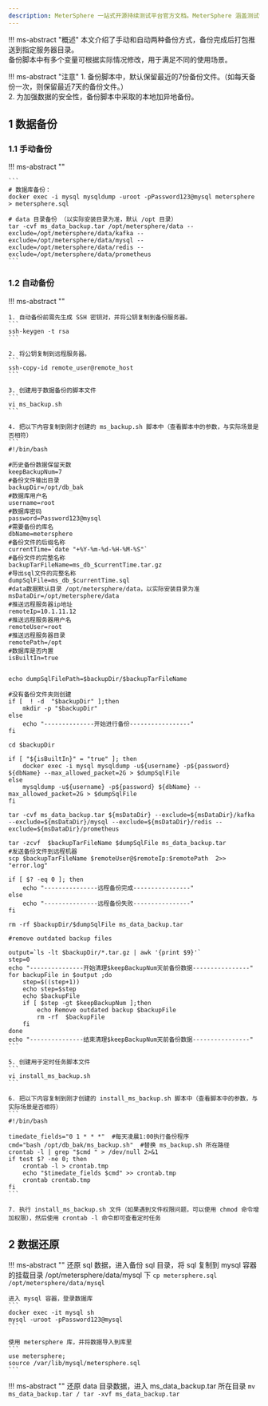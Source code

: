 ```yaml
---
description: MeterSphere 一站式开源持续测试平台官方文档。MeterSphere 涵盖测试管理、接口测试、UI 测试和性能测试等功能，全面兼容 JMeter、Selenium 等主流开源标准，有效助力开发和测试团队充分利用云弹性进行高度可 扩展的自动化测试，加速高质量的软件交付。
---
```


!!! ms-abstract "概述"
    本文介绍了手动和自动两种备份方式，备份完成后打包推送到指定服务器目录。<br>
    备份脚本中有多个变量可根据实际情况修改，用于满足不同的使用场景。

!!! ms-abstract "注意"
    1. 备份脚本中，默认保留最近的7份备份文件。（如每天备份一次，则保留最近7天的备份文件。）<br>
    2. 为加强数据的安全性，备份脚本中采取的本地加异地备份。

## 1 数据备份
### 1.1 手动备份
!!! ms-abstract ""

    ```
    # 数据库备份：
    docker exec -i mysql mysqldump -uroot -pPassword123@mysql metersphere > metersphere.sql
    
    # data 目录备份 （以实际安装目录为准，默认 /opt 目录）
    tar -cvf ms_data_backup.tar /opt/metersphere/data --exclude=/opt/metersphere/data/kafka --exclude=/opt/metersphere/data/mysql --exclude=/opt/metersphere/data/redis --exclude=/opt/metersphere/data/prometheus
    ```

### 1.2 自动备份

!!! ms-abstract ""

    1. 自动备份前需先生成 SSH 密钥对，并将公钥复制到备份服务器。
    ```
    ssh-keygen -t rsa
    ```

    2. 将公钥复制到远程服务器。
    ```
    ssh-copy-id remote_user@remote_host
    ```

    3. 创建用于数据备份的脚本文件
    ```
    vi ms_backup.sh
    ```
    
    4. 把以下内容复制到刚才创建的 ms_backup.sh 脚本中（查看脚本中的参数，与实际场景是否相符）
    ```
    #!/bin/bash

    #历史备份数据保留天数
    keepBackupNum=7
    #备份文件输出目录
    backupDir=/opt/db_bak
    #数据库用户名
    username=root
    #数据库密码
    password=Password123@mysql
    #需要备份的库名
    dbName=metersphere
    #备份文件的后缀名称
    currentTime=`date "+%Y-%m-%d-%H-%M-%S"`
    #备份文件的完整名称
    backupTarFileName=ms_db_$currentTime.tar.gz
    #导出sql文件的完整名称
    dumpSqlFile=ms_db_$currentTime.sql
    #data数据默认目录 /opt/metersphere/data，以实际安装目录为准
    msDataDir=/opt/metersphere/data
    #推送远程服务器ip地址
    remoteIp=10.1.11.12
    #推送远程服务器用户名
    remoteUser=root
    #推送远程服务器目录
    remotePath=/opt
    #数据库是否内置
    isBuiltIn=true


    echo dumpSqlFilePath=$backupDir/$backupTarFileName

    #没有备份文件夹则创建
    if [  ! -d  "$backupDir" ];then
        mkdir -p "$backupDir"
    else
        echo "--------------开始进行备份-----------------"
    fi
    
    cd $backupDir

    if [ "${isBuiltIn}" = "true" ]; then
        docker exec -i mysql mysqldump -u${username} -p${password} ${dbName} --max_allowed_packet=2G > $dumpSqlFile
    else
        mysqldump -u${username} -p${password} ${dbName} --max_allowed_packet=2G > $dumpSqlFile
    fi

    tar -cvf ms_data_backup.tar ${msDataDir} --exclude=${msDataDir}/kafka --exclude=${msDataDir}/mysql --exclude=${msDataDir}/redis --exclude=${msDataDir}/prometheus
    
    tar -zcvf  $backupTarFileName $dumpSqlFile ms_data_backup.tar
    #发送备份文件到远程机器
    scp $backupTarFileName $remoteUser@$remoteIp:$remotePath  2>> "error.log"
    
    if [ $? -eq 0 ]; then
        echo "---------------远程备份完成----------------"
    else
        echo "---------------远程备份失败----------------"
    fi
    
    rm -rf $backupDir/$dumpSqlFile ms_data_backup.tar
    
    #remove outdated backup files
    
    output=`ls -lt $backupDir/*.tar.gz | awk '{print $9}'`
    step=0
    echo "---------------开始清理$keepBackupNum天前备份数据----------------"
    for backupFile in $output ;do
        step=$((step+1))
        echo step=$step
        echo $backupFile
        if [ $step -gt $keepBackupNum ];then
            echo Remove outdated backup $backupFile
            rm -rf  $backupFile
        fi
    done
    echo "---------------结束清理$keepBackupNum天前备份数据----------------"
    ```

    5. 创建用于定时任务脚本文件
    ```
    vi install_ms_backup.sh
    ```
    
    6. 把以下内容复制到刚才创建的 install_ms_backup.sh 脚本中（查看脚本中的参数，与实际场景是否相符）
    ```
    #!/bin/bash
    
    timedate_fields="0 1 * * *"  #每天凌晨1:00执行备份程序
    cmd="bash /opt/db_bak/ms_backup.sh"  #替换 ms_backup.sh 所在路径
    crontab -l | grep "$cmd " > /dev/null 2>&1
    if test $? -ne 0; then
        crontab -l > crontab.tmp
        echo "$timedate_fields $cmd" >> crontab.tmp
        crontab crontab.tmp
    fi
    ```

    7. 执行 install_ms_backup.sh 文件（如果遇到文件权限问题，可以使用 chmod 命令增加权限），然后使用 crontab -l 命令即可查看定时任务

## 2 数据还原
!!! ms-abstract ""
    还原 sql 数据，进入备份 sql 目录，将 sql 复制到 mysql 容器的挂载目录 /opt/metersphere/data/mysql 下
    ```
    cp metersphere.sql /opt/metersphere/data/mysql
    ```
    
    进入 mysql 容器，登录数据库
    ```
    docker exec -it mysql sh
    mysql -uroot -pPassword123@mysql
    ```
    
    使用 metersphere 库，并将数据导入到库里
    ```
    use metersphere;
    source /var/lib/mysql/metersphere.sql
    ```

!!! ms-abstract ""
    还原 data 目录数据，进入 ms_data_backup.tar 所在目录
    ```
    mv ms_data_backup.tar /
    tar -xvf ms_data_backup.tar
    ```
    
